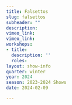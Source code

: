 ```yaml
---
title: Falsettos
slug: falsettos
subheader: ""
description: 
vimeo_link:
vimeo_link: 
workshops:
- title: 
  description: ''
  roles:
layout: show-info
quarter: winter
year: 2024
season: 2023-2024 Shows
date: 2024-02-09

---
```

